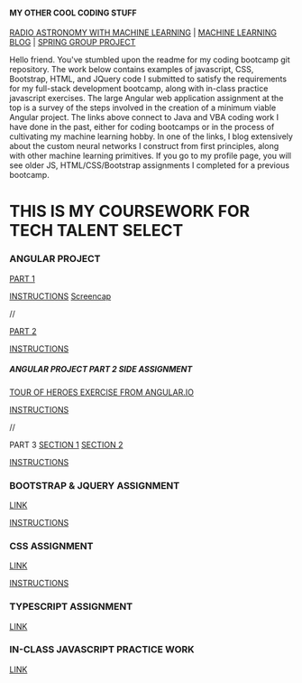 #### MY OTHER COOL CODING STUFF ####
[RADIO ASTRONOMY WITH MACHINE LEARNING](https://github.com/gwyche/nn_pulsar_classifier) | [MACHINE LEARNING BLOG](https://gwyche.wordpress.com) | [SPRING GROUP PROJECT](https://github.com/ttsbluetesla/spring_dealership_project)

Hello friend. You've stumbled upon the readme for my coding bootcamp git repository. The work below contains examples of javascript, CSS, Bootstrap, HTML, and JQuery code I submitted to satisfy the requirements for my full-stack development bootcamp, along with in-class practice javascript exercises. The large Angular web application assignment at the top is a survey of the steps involved in the creation of a minimum viable Angular project. The links above connect to Java and VBA coding work I have done in the past, either for coding bootcamps or in the process of cultivating my machine learning hobby. In one of the links, I blog extensively about the custom neural networks I construct from first principles, along with other machine learning primitives. If you go to my profile page, you will see older JS, HTML/CSS/Bootstrap assignments I completed for a previous bootcamp.

# THIS IS MY COURSEWORK FOR TECH TALENT SELECT


### ANGULAR PROJECT 

[PART 1](https://github.com/gwyche/Homeworks-for-TTS-Select/tree/master/AngularHWs1-3andHero/hw1)

[INSTRUCTIONS](https://github.com/gwyche/Homeworks-for-TTS-Select/blob/master/AngularHWs1-3andHero/hw1/Angular_basics_HW.pdf)
[Screencap](https://github.com/gwyche/Homeworks-for-TTS-Select/blob/master/AngularHWs1-3andHero/hw1/ScreencapA1.png)

//

[PART 2](https://github.com/gwyche/Homeworks-for-TTS-Select/tree/master/AngularHWs1-3andHero/hw2)

[INSTRUCTIONS](https://github.com/gwyche/Homeworks-for-TTS-Select/blob/master/AngularHWs1-3andHero/hw2/Angular_Services_HW.pdf)

##### ANGULAR PROJECT PART 2 SIDE ASSIGNMENT

[TOUR OF HEROES EXERCISE FROM ANGULAR.IO](https://github.com/gwyche/Homeworks-for-TTS-Select/tree/master/AngularHWs1-3andHero/Hero_Game/angular-tour-of-heroes)

[INSTRUCTIONS](https://angular.io/tutorial)

//

PART 3 [SECTION 1](https://github.com/gwyche/Homeworks-for-TTS-Select/tree/master/AngularHWs1-3andHero/hw3)
[SECTION 2](https://github.com/gwyche/Homeworks-for-TTS-Select/tree/master/AngularHWs1-3andHero/hw3_part2/hw3p2)

[INSTRUCTIONS](https://github.com/gwyche/Homeworks-for-TTS-Select/blob/master/AngularHWs1-3andHero/hw3/Angular_Services_HW.pdf)


### BOOTSTRAP & JQUERY ASSIGNMENT

[LINK](https://github.com/gwyche/Homeworks-for-TTS-Select/tree/master/BootStrap%20and%20JQuery)

[INSTRUCTIONS](https://github.com/gwyche/Homeworks-for-TTS-Select/blob/master/BootStrap%20and%20JQuery/bootstrap_project_homework.pdf)

### CSS ASSIGNMENT

[LINK](https://github.com/gwyche/Homeworks-for-TTS-Select/tree/master/CSS_Homework)

[INSTRUCTIONS](https://github.com/gwyche/Homeworks-for-TTS-Select/blob/master/CSS_Homework/CSS%20Homework.pdf)


### TYPESCRIPT ASSIGNMENT

[LINK](https://github.com/gwyche/Homeworks-for-TTS-Select/tree/master/Typescript_HW)


### IN-CLASS JAVASCRIPT PRACTICE WORK

[LINK](https://github.com/gwyche/Homeworks-for-TTS-Select/tree/master/Random_Practice_Exercises)




